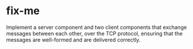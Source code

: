 # fix-me

Implement a server component and two client components that exchange messages between each other,
over the TCP protocol, ensuring that the messages are well-formed and are delivered correctly.
